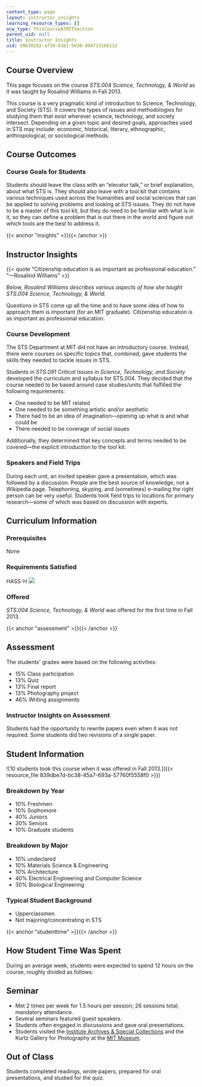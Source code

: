 ```yaml
---
content_type: page
layout: instructor_insights
learning_resource_types: []
ocw_type: ThisCourseAtMITSection
parent_uid: null
title: Instructor Insights
uid: d9630192-af39-8381-5030-4047131bb112
---
```


Course Overview
---------------

This page focuses on the course _STS.004 Science, Technology, & World_ as it was taught by Rosalind Williams in Fall 2013.

This course is a very pragmatic kind of introduction to Science, Technology, and Society (STS). It covers the types of issues and methodologies for studying them that exist wherever science, technology, and society intersect. Depending on a given topic and desired goals, approaches used in STS may include: economic, historical, literary, ethnographic, anthropological, or sociological methods.

Course Outcomes
---------------

### Course Goals for Students

Students should leave the class with an “elevator talk,” or brief explanation, about what STS is. They should also leave with a tool kit that contains various techniques used across the humanities and social sciences that can be applied to solving problems and looking at STS issues. They do not have to be a master of this tool kit, but they do need to be familiar with what is in it, so they can define a problem that is out there in the world and figure out which tools are the best to address it.

{{< anchor "insights" >}}{{< /anchor >}}

Instructor Insights
-------------------

{{< quote "Citizenship education is as important as professional education." "—Rosalind Williams" >}}

_Below, Rosalind Williams describes various aspects of how she taught STS.004 Science, Technology, & World._

Questions in STS come up all the time and to have some idea of how to approach them is important (for an MIT graduate). Citizenship education is as important as professional education.

### Course Development

The STS Department at MIT did not have an introductory course. Instead, there were courses on specific topics that, combined, gave students the skills they needed to tackle issues in STS.

Students in _STS.091 Critical Issues in Science, Technology, and Society_ developed the curriculum and syllabus for STS.004. They decided that the course needed to be based around case studies/units that fulfilled the following requirements:

*   One needed to be MIT related
*   One needed to be something artistic and/or aesthetic
*   There had to be an idea of imagination—opening up what is and what could be
*   There needed to be coverage of social issues

Additionally, they determined that key concepts and terms needed to be covered—the explicit introduction to the tool kit.

### Speakers and Field Trips

During each unit, an invited speaker gave a presentation, which was followed by a discussion. People are the best source of knowledge, not a Wikipedia page. Telephoning, skyping, and (sometimes) e-mailing the right person can be very useful. Students took field trips to locations for primary research—some of which was based on discussion with experts.

Curriculum Information
----------------------

### Prerequisites

None

### Requirements Satisfied

HASS-H ![](/images/educator/icon-question-hass-h.png)

### Offered

_STS.004 Science, Technology, & World_ was offered for the first time in Fall 2013.

{{< anchor "assessment" >}}{{< /anchor >}}

Assessment
----------

The students' grades were based on the following activities:

- 15% Class participation
- 13% Quiz
- 13% Final report
- 13% Photography project
- 46% Writing assignments

### Instructor Insights on Assessment
Students had the opportunity to rewrite papers even when it was not required. Some students did two revisions of a single paper.

Student Information
-------------------

![10 students took this course when it was offered in Fall 2013.]({{< resource_file 839dbe7d-bc38-45a7-693a-57760f5558f0 >}})

### Breakdown by Year

*   10% Freshmen
*   10% Sophomore
*   40% Juniors
*   30% Seniors
*   10% Graduate students

### Breakdown by Major

*   10% undeclared
*   10% Materials Science & Engineering
*   10% Architecture
*   40% Electrical Engineering and Computer Science
*   30% Biological Engineering

### Typical Student Background

*   Upperclassmen
*   Not majoring/concentrating in STS

{{< anchor "studenttime" >}}{{< /anchor >}}

How Student Time Was Spent
--------------------------

During an average week, students were expected to spend 12 hours on the course, roughly divided as follows:

Seminar
-------

*   Met 2 times per week for 1.5 hours per session; 26 sessions total; mandatory attendance.
*   Several seminars featured guest speakers.
*   Students often engaged in discussions and gave oral presentations.
*   Students visited the [Institute Archives & Special Collections](http://libraries.mit.edu/archives/) and the Kurtz Gallery for Photography at the [MIT Museum](http://web.mit.edu/museum/).

Out of Class
------------

Students completed readings, wrote papers, prepared for oral presentations, and studied for the quiz.
